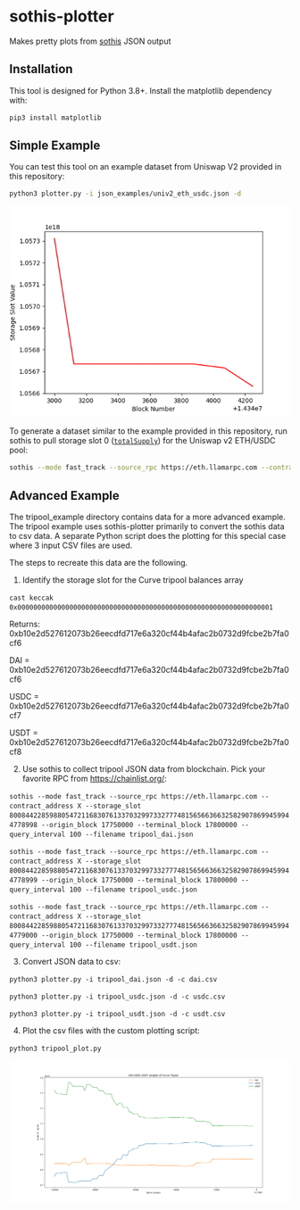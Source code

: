 # sothis-plotter

Makes pretty plots from [sothis](https://github.com/rainshowerLabs/sothis) JSON output

## Installation

This tool is designed for Python 3.8+. Install the matplotlib dependency with:

```bash
pip3 install matplotlib
```

## Simple Example

You can test this tool on an example dataset from Uniswap V2 provided in this repository:
```bash
python3 plotter.py -i json_examples/univ2_eth_usdc.json -d
```

![Plot](./example_plot.png)

To generate a dataset similar to the example provided in this repository, run sothis to pull storage slot 0 ([`totalSupply`](https://evm.storage/eth/17715162/0xb4e16d0168e52d35cacd2c6185b44281ec28c9dc)) for the Uniswap v2 ETH/USDC pool:
```bash
sothis --mode fast_track --source_rpc https://eth.llamarpc.com --contract_address 0xb4e16d0168e52d35cacd2c6185b44281ec28c9dc --storage_slot 0 --origin_block 14343000 --terminal_block 14345000 --filename univ2_eth_usdc.json
```

## Advanced Example

The tripool_example directory contains data for a more advanced example. The tripool example uses sothis-plotter primarily to convert the sothis data to csv data. A separate Python script does the plotting for this special case where 3 input CSV files are used.

The steps to recreate this data are the following.

1. Identify the storage slot for the Curve tripool balances array

`cast keccak 0x0000000000000000000000000000000000000000000000000000000000000001`

Returns: 0xb10e2d527612073b26eecdfd717e6a320cf44b4afac2b0732d9fcbe2b7fa0cf6

DAI = 0xb10e2d527612073b26eecdfd717e6a320cf44b4afac2b0732d9fcbe2b7fa0cf6

USDC = 0xb10e2d527612073b26eecdfd717e6a320cf44b4afac2b0732d9fcbe2b7fa0cf7

USDT = 0xb10e2d527612073b26eecdfd717e6a320cf44b4afac2b0732d9fcbe2b7fa0cf8

2. Use sothis to collect tripool JSON data from blockchain. Pick your favorite RPC from https://chainlist.org/:

`sothis --mode fast_track --source_rpc https://eth.llamarpc.com --contract_address X --storage_slot 80084422859880547211683076133703299733277748156566366325829078699459944778998 --origin_block 17750000 --terminal_block 17800000 --query_interval 100 --filename tripool_dai.json`

`sothis --mode fast_track --source_rpc https://eth.llamarpc.com --contract_address X --storage_slot 80084422859880547211683076133703299733277748156566366325829078699459944778999 --origin_block 17750000 --terminal_block 17800000 --query_interval 100 --filename tripool_usdc.json`

`sothis --mode fast_track --source_rpc https://eth.llamarpc.com --contract_address X --storage_slot 80084422859880547211683076133703299733277748156566366325829078699459944779000 --origin_block 17750000 --terminal_block 17800000 --query_interval 100 --filename tripool_usdt.json`

3. Convert JSON data to csv:

`python3 plotter.py -i tripool_dai.json -d -c dai.csv`

`python3 plotter.py -i tripool_usdc.json -d -c usdc.csv`

`python3 plotter.py -i tripool_usdt.json -d -c usdt.csv`

4. Plot the csv files with the custom plotting script:

`python3 tripool_plot.py`

![Plot](./tripool_example/tripool_plot.png)